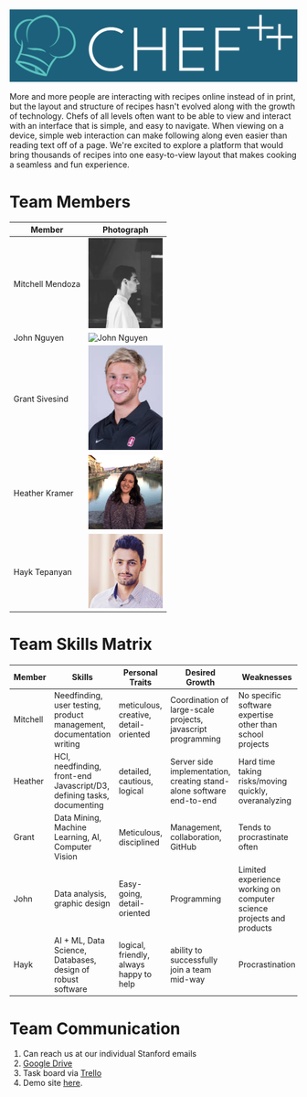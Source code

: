 <img src="public/images/logos/SansSerifLogo-v2.png">

More and more people are interacting with recipes online instead of in print, but the layout and structure of recipes hasn't evolved along with the growth of technology. Chefs of all levels often want to be able to view and interact with an interface that is simple, and easy to navigate. When viewing on a device, simple web interaction can make following along even easier than reading text off of a page. We're excited to explore a platform that would bring thousands of recipes into one easy-to-view layout that makes cooking a seamless and fun experience.

# Team Members
Member | Photograph
--- | ---
Mitchell Mendoza | <img src="public/images/pictures/mitchell.jpg" alt="Mitchell Mendoza" width="130" height="157.5"> |
John Nguyen | <img src="public/images/pictures/L1006773.jpg" alt = "John Nguyen" width="130"> |
Grant Sivesind | <img src="public/images/pictures/Grant.jpg" alt="Grant Sivesind" width="130"> |
Heather Kramer | <img src="public/images/pictures/heather.jpg" alt = "Heather Kramer" width="130"> |
Hayk Tepanyan | <img src="public/images/pictures/hayk.jpg" alt = "Hayk Tepanyan" width="130"> |





# Team Skills Matrix

Member | Skills | Personal Traits | Desired Growth | Weaknesses 
--- | --- | --- | --- | --- 
Mitchell | Needfinding, user testing, product management, documentation writing  | meticulous, creative, detail-oriented | Coordination of large-scale projects, javascript programming | No specific software expertise other than school projects
Heather | HCI, needfinding, front-end Javascript/D3, defining tasks, documenting | detailed, cautious, logical | Server side implementation, creating stand-alone software end-to-end | Hard time taking risks/moving quickly, overanalyzing 
Grant | Data Mining, Machine Learning, AI, Computer Vision | Meticulous, disciplined | Management, collaboration, GitHub | Tends to procrastinate often 
John | Data analysis, graphic design | Easy-going, detail-oriented  | Programming | Limited experience working on computer science projects and products
Hayk | AI + ML, Data Science, Databases, design of robust software | logical, friendly, always happy to help | ability to successfully join a team mid-way | Procrastination

# Team Communication

1) Can reach us at our individual Stanford emails
2) <a href="https://drive.google.com/drive/u/1/folders/0AAAy28smR17cUk9PVA">Google Drive</a>
3) Task board via <a href="https://trello.com/b/5pOkpNTE/chef">Trello</a>
4) Demo site <a href="https://chefpp.herokuapp.com">here</a>.

